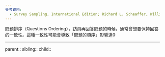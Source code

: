 ```yaml
---
參考資料:
  - Survey Sampling, International Edition; Richard L. Scheaffer, William Mendenhall. III
---
```

問題排序（Questions Ordering），訪員再回答問題的時候，通常會想要保持回答的一致性。這種一致性可能會導致「問題的順序」影響達0
- - -
parent::
sibling::
child::